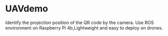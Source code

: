 # UAVdemo
Identify the projection position of the QR code by the camera.
Use ROS environment on Raspberry Pi 4b,Lightweight and easy to deploy on drones.
